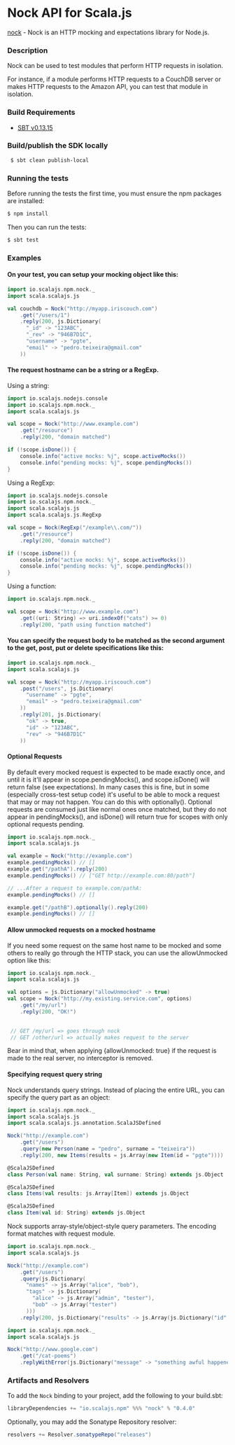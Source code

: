 Nock API for Scala.js
================================
[nock](https://www.npmjs.com/package/nock) - Nock is an HTTP mocking and expectations library for Node.js.

### Description

Nock can be used to test modules that perform HTTP requests in isolation.

For instance, if a module performs HTTP requests to a CouchDB server or makes HTTP requests to the Amazon API, you can test that module in isolation.

### Build Requirements

* [SBT v0.13.15](http://www.scala-sbt.org/download.html)


### Build/publish the SDK locally

```bash
 $ sbt clean publish-local
```

### Running the tests

Before running the tests the first time, you must ensure the npm packages are installed:

```bash
$ npm install
```

Then you can run the tests:

```bash
$ sbt test
```

### Examples

#### On your test, you can setup your mocking object like this:

```scala
import io.scalajs.npm.nock._
import scala.scalajs.js

val couchdb = Nock("http://myapp.iriscouch.com")
    .get("/users/1")
    .reply(200, js.Dictionary(
      "_id" -> "123ABC",
      "_rev" -> "946B7D1C",
      "username" -> "pgte",
      "email" -> "pedro.teixeira@gmail.com"
    ))
```

#### The request hostname can be a string or a RegExp.

Using a string:

```scala
import io.scalajs.nodejs.console
import io.scalajs.npm.nock._
import scala.scalajs.js

val scope = Nock("http://www.example.com")
    .get("/resource")
    .reply(200, "domain matched")

if (!scope.isDone()) {
    console.info("active mocks: %j", scope.activeMocks())
    console.info("pending mocks: %j", scope.pendingMocks())
}
```

Using a RegExp:

```scala
import io.scalajs.nodejs.console
import io.scalajs.npm.nock._
import scala.scalajs.js
import scala.scalajs.js.RegExp

val scope = Nock(RegExp("/example\\.com/"))
    .get("/resource")
    .reply(200, "domain matched")

if (!scope.isDone()) {
    console.info("active mocks: %j", scope.activeMocks())
    console.info("pending mocks: %j", scope.pendingMocks())
}
```

Using a function:

```scala
import io.scalajs.npm.nock._

val scope = Nock("http://www.example.com")
    .get((uri: String) => uri.indexOf("cats") >= 0)
    .reply(200, "path using function matched")
```

#### You can specify the request body to be matched as the second argument to the get, post, put or delete specifications like this:

```scala
import io.scalajs.npm.nock._
import scala.scalajs.js

val scope = Nock("http://myapp.iriscouch.com")
    .post("/users", js.Dictionary(
      "username" -> "pgte",
      "email" -> "pedro.teixeira@gmail.com"
    ))
    .reply(201, js.Dictionary(
      "ok" -> true,
      "id" -> "123ABC",
      "rev" -> "946B7D1C"
    ))
```

#### Optional Requests

By default every mocked request is expected to be made exactly once, and until it is it'll appear in scope.pendingMocks(), 
and scope.isDone() will return false (see expectations). In many cases this is fine, but in some (especially cross-test 
setup code) it's useful to be able to mock a request that may or may not happen. You can do this with optionally(). 
Optional requests are consumed just like normal ones once matched, but they do not appear in pendingMocks(), and isDone() 
will return true for scopes with only optional requests pending.

```scala
import io.scalajs.npm.nock._
import scala.scalajs.js

val example = Nock("http://example.com")
example.pendingMocks() // []
example.get("/pathA").reply(200)
example.pendingMocks() // ["GET http://example.com:80/path"]

// ...After a request to example.com/pathA:
example.pendingMocks() // []

example.get("/pathB").optionally().reply(200)
example.pendingMocks() // []
```

#### Allow unmocked requests on a mocked hostname

If you need some request on the same host name to be mocked and some others to really go through the HTTP stack, 
you can use the allowUnmocked option like this:

```scala
import io.scalajs.npm.nock._
import scala.scalajs.js

val options = js.Dictionary("allowUnmocked" -> true)
val scope = Nock("http://my.existing.service.com", options)
    .get("/my/url")
    .reply(200, "OK!")
    

 // GET /my/url => goes through nock
 // GET /other/url => actually makes request to the server    
```

Bear in mind that, when applying {allowUnmocked: true} if the request is made to the real server, no interceptor is removed.

#### Specifying request query string

Nock understands query strings. Instead of placing the entire URL, you can specify the query part as an object:

```scala
import io.scalajs.npm.nock._
import scala.scalajs.js
import scala.scalajs.js.annotation.ScalaJSDefined 

Nock("http://example.com")
    .get("/users")
    .query(new Person(name = "pedro", surname = "teixeira"))
    .reply(200, new Items(results = js.Array(new Item(id = "pgte"))))

@ScalaJSDefined
class Person(val name: String, val surname: String) extends js.Object

@ScalaJSDefined
class Items(val results: js.Array[Item]) extends js.Object

@ScalaJSDefined
class Item(val id: String) extends js.Object
```

Nock supports array-style/object-style query parameters. The encoding format matches with request module.

```scala
import io.scalajs.npm.nock._
import scala.scalajs.js

Nock("http://example.com")
    .get("/users")
    .query(js.Dictionary(
      "names" -> js.Array("alice", "bob"),
      "tags" -> js.Dictionary(
        "alice" -> js.Array("admin", "tester"),
        "bob" -> js.Array("tester")
      )))
    .reply(200, js.Dictionary("results" -> js.Array(js.Dictionary("id" -> "pgte"))))
```

```scala
import io.scalajs.npm.nock._
import scala.scalajs.js

Nock("http://www.google.com")
    .get("/cat-poems")
    .replyWithError(js.Dictionary("message" -> "something awful happened", "code" -> "AWFUL_ERROR"))
```

### Artifacts and Resolvers

To add the `Nock` binding to your project, add the following to your build.sbt:  

```sbt
libraryDependencies += "io.scalajs.npm" %%% "nock" % "0.4.0"
```

Optionally, you may add the Sonatype Repository resolver:

```sbt   
resolvers += Resolver.sonatypeRepo("releases") 
```
